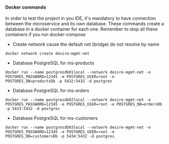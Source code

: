 #### Docker commands

In order to test the project in you IDE, it's mandatory to have connection between the microservice and its own database. These commands create a database in a docker container for each one. Remember to stop all these containers if you run docker-compose 

- Create network cause the default net (bridge) do not resolve by name

```
docker network create desire-mgmt-net
```

- Database PostgreSQL for ms-products

```
docker run --name postgresdb01local --network desire-mgmt-net -e POSTGRES_PASSWORD=12345 -e POSTGRES_USER=root -e POSTGRES_DB=productsDb -p 5432:5432 -d postgres
```

- Database PostgreSQL for ms-orders

```
docker run --name postgresdb02local --network desire-mgmt-net -e POSTGRES_PASSWORD=12345 -e POSTGRES_USER=root -e POSTGRES_DB=ordersDb -p 5433:5432 -d postgres
```


- Database PostgreSQL for ms-customers

```
docker run --name postgresdb03local --network desire-mgmt-net -e POSTGRES_PASSWORD=12345 -e POSTGRES_USER=root -e POSTGRES_DB=customersDb -p 5434:5432 -d postgres
```
